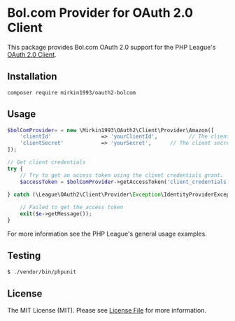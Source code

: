 # Bol.com Provider for OAuth 2.0 Client

This package provides Bol.com OAuth 2.0 support for the PHP League's [OAuth 2.0 Client](https://github.com/thephpleague/oauth2-client).

## Installation

```
composer require mirkin1993/oauth2-bolcom
```

## Usage

```php
$bolComProvider= = new \Mirkin1993\OAuth2\Client\Provider\Amazon([
    'clientId'                => 'yourClientId',          // The client ID assigned to you by Bol.com
    'clientSecret'            => 'yourSecret',      // The client secret assigned to you by Bol.com
]);

// Get client credentials
try {
    // Try to get an access token using the client credentials grant.
    $accessToken = $bolComProvider->getAccessToken('client_credentials');
    
} catch (\League\OAuth2\Client\Provider\Exception\IdentityProviderException $e) {

    // Failed to get the access token
    exit($e->getMessage());
}
```

For more information see the PHP League's general usage examples.

## Testing

``` bash
$ ./vendor/bin/phpunit
```

## License

The MIT License (MIT). Please see [License File](https://github.com/mirkin1993/oauth2-bolcom/blob/main/LICENSE) for more information.
